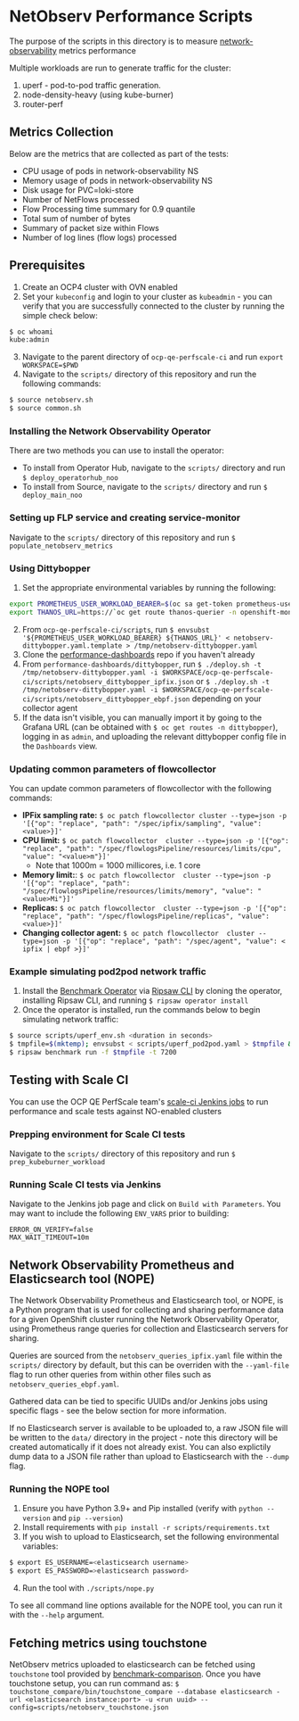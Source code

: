 # NetObserv Performance Scripts
The purpose of the scripts in this directory is to measure [network-observability](https://github.com/netobserv/network-observability-operator) metrics performance

Multiple workloads are run to generate traffic for the cluster:
1. uperf - pod-to-pod traffic generation.
2. node-density-heavy (using kube-burner)
3. router-perf

## Metrics Collection
Below are the metrics that are collected as part of the tests:
* CPU usage of pods in network-observability NS
* Memory usage of pods in network-observability NS
* Disk usage for PVC=loki-store
* Number of NetFlows processed
* Flow Processing time summary for 0.9 quantile
* Total sum of number of bytes 
* Summary of packet size within Flows
* Number of log lines (flow logs) processed

## Prerequisites
1. Create an OCP4 cluster with OVN enabled
2. Set your `kubeconfig` and login to your cluster as `kubeadmin` - you can verify that you are successfully connected to the cluster by running the simple check below:
```bash
$ oc whoami
kube:admin
```
3. Navigate to the parent directory of `ocp-qe-perfscale-ci` and run `export WORKSPACE=$PWD`
4. Navigate to the `scripts/` directory of this repository and run the following commands:
```bash
$ source netobserv.sh
$ source common.sh
```

### Installing the Network Observability Operator
There are two methods you can use to install the operator:
- To install from Operator Hub, navigate to the `scripts/` directory and run `$ deploy_operatorhub_noo`
- To install from Source, navigate to the `scripts/` directory and run `$ deploy_main_noo`

### Setting up FLP service and creating service-monitor
Navigate to the `scripts/` directory of this repository and run `$ populate_netobserv_metrics`

### Using Dittybopper
1. Set the appropriate environmental variables by running the following:
```bash
export PROMETHEUS_USER_WORKLOAD_BEARER=$(oc sa get-token prometheus-user-workload -n openshift-user-workload-monitoring || oc sa new-token prometheus-user-workload -n openshift-user-workload-monitoring)
export THANOS_URL=https://`oc get route thanos-querier -n openshift-monitoring -o json | jq -r '.spec.host'`
```
2. From `ocp-qe-perfscale-ci/scripts`, run `$ envsubst '${PROMETHEUS_USER_WORKLOAD_BEARER} ${THANOS_URL}' < netobserv-dittybopper.yaml.template > /tmp/netobserv-dittybopper.yaml`
3. Clone the [performance-dashboards](https://github.com/cloud-bulldozer/performance-dashboards) repo if you haven't already
4. From `performance-dashboards/dittybopper`, run `$ ./deploy.sh -t /tmp/netobserv-dittybopper.yaml -i $WORKSPACE/ocp-qe-perfscale-ci/scripts/netobserv_dittybopper_ipfix.json` or `$ ./deploy.sh -t /tmp/netobserv-dittybopper.yaml -i $WORKSPACE/ocp-qe-perfscale-ci/scripts/netobserv_dittybopper_ebpf.json` depending on your collector agent
5. If the data isn't visible, you can manually import it by going to the Grafana URL (can be obtained with `$ oc get routes -n dittybopper`), logging in as `admin`, and uploading the relevant dittybopper config file in the `Dashboards` view.

### Updating common parameters of flowcollector
You can update common parameters of flowcollector with the following commands:
- **IPFix sampling rate:** `$ oc patch flowcollector cluster --type=json -p '[{"op": "replace", "path": "/spec/ipfix/sampling", "value": <value>}]'`
- **CPU limit:** `$ oc patch flowcollector  cluster --type=json -p '[{"op": "replace", "path": "/spec/flowlogsPipeline/resources/limits/cpu", "value": "<value>m"}]'`
    -  Note that 1000m = 1000 millicores, i.e. 1 core
- **Memory limit:**: `$ oc patch flowcollector  cluster --type=json -p '[{"op": "replace", "path": "/spec/flowlogsPipeline/resources/limits/memory", "value": "<value>Mi"}]'`
- **Replicas:** `$ oc patch flowcollector  cluster --type=json -p '[{"op": "replace", "path": "/spec/flowlogsPipeline/replicas", "value": <value>}]'`
- **Changing collector agent:** `$ oc patch flowcollector  cluster --type=json -p '[{"op": "replace", "path": "/spec/agent", "value": < ipfix | ebpf >}]'`

### Example simulating pod2pod network traffic
1. Install the [Benchmark Operator](https://github.com/cloud-bulldozer/benchmark-operator) via [Ripsaw CLI](https://github.com/cloud-bulldozer/benchmark-operator/tree/master/cli) by cloning the operator, installing Ripsaw CLI, and running `$ ripsaw operator install`
2. Once the operator is installed, run the commands below to begin simulating network traffic:
```bash
$ source scripts/uperf_env.sh <duration in seconds>
$ tmpfile=$(mktemp); envsubst < scripts/uperf_pod2pod.yaml > $tmpfile && echo $tmpfile
$ ripsaw benchmark run -f $tmpfile -t 7200
```

## Testing with Scale CI
You can use the OCP QE PerfScale team's [scale-ci Jenkins jobs](https://mastern-jenkins-csb-openshift-qe.apps.ocp-c1.prod.psi.redhat.com/job/scale-ci/job/e2e-benchmarking-multibranch-pipeline/) to run performance and scale tests against NO-enabled clusters

### Prepping environment for Scale CI tests
Navigate to the `scripts/` directory of this repository and run `$ prep_kubeburner_workload`

### Running Scale CI tests via Jenkins
Navigate to the Jenkins job page and click on `Build with Parameters`. You may want to include the following `ENV_VARS` prior to building:
```
ERROR_ON_VERIFY=false
MAX_WAIT_TIMEOUT=10m
```

## Network Observability Prometheus and Elasticsearch tool (NOPE)
The Network Observability Prometheus and Elasticsearch tool, or NOPE, is a Python program that is used for collecting and sharing performance data for a given OpenShift cluster running the Network Observability Operator, using Prometheus range queries for collection and Elasticsearch servers for sharing.

Queries are sourced from the `netobserv_queries_ipfix.yaml` file within the `scripts/` directory by default, but this can be overriden with the `--yaml-file` flag to run other queries from within other files such as `netobserv_queries_ebpf.yaml`.

Gathered data can be tied to specific UUIDs and/or Jenkins jobs using specific flags - see the below section for more information.

If no Elasticsearch server is available to be uploaded to, a raw JSON file will be written to the `data/` directory in the project - note this directory will be created automatically if it does not already exist. You can also explictily dump data to a JSON file rather than upload to Elasticsearch with the `--dump` flag.

### Running the NOPE tool
1. Ensure you have Python 3.9+ and Pip installed (verify with `python --version` and `pip --version`)
2. Install requirements with `pip install -r scripts/requirements.txt`
3. If you wish to upload to Elasticsearch, set the following environmental variables:
```bash
$ export ES_USERNAME=<elasticsearch username>
$ export ES_PASSWORD=>elasticsearch password>
```
4. Run the tool with `./scripts/nope.py`

To see all command line options available for the NOPE tool, you can run it with the `--help` argument.

## Fetching metrics using touchstone 
NetObserv metrics uploaded to elasticsearch can be fetched using `touchstone` tool provided by [benchmark-comparison](https://github.com/cloud-bulldozer/benchmark-comparison). Once you have touchstone setup, you can run command as:
`$ touchstone_compare/bin/touchstone_compare --database elasticsearch -url <elasticsearch instance:port> -u <run uuid> --config=scripts/netobserv_touchstone.json`
